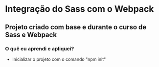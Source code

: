 # Integração do Sass com o Webpack

## Projeto criado com base e durante o curso de Sass e Webpack

### O quê eu aprendi e apliquei?

- Inicializar o projeto com o comando "npm init"
